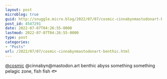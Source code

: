 ```yaml
---
layout: post
microblog: true
guid: http://snuggle.micro.blog/2022/07/07/cosmic-cinnabynmastodonart-benthic.html
post_id: 4547291
date: 2022-07-07T04:26:55-0000
lastmod: 2022-07-07T04:26:55-0000
type: post
categories:
- "Posts"
url: /2022/07/07/cosmic-cinnabynmastodonart-benthic.html
---
```

<p><span class="h-card" translate="no"><a href="https://botsin.space/@cosmic" class="u-url mention">@<span>cosmic</span></a></span> @cinnabyn@mastodon.art benthic abyss something something pelagic zone, fish fish 🐟</p>
